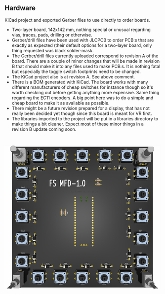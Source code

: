 ## Hardware

KiCad project and exported Gerber files to use directly to order boards.

* Two-layer board, 142x142 mm, nothing special or unusual regarding vias, traces, pads, drilling or otherwise.
* Gerber/drill files have been used with JLCPCB to order PCB:s that are exactly as expected (their default options for a two-layer board, only thing requested was black solder-mask.
* The Gerber/drill files currently uploaded correspond to revision A of the board. There are a couple of minor changes that will be made in revision B that should make it into any files used to make PCB:s. It is nothing fatal but especially the toggle switch footprints need to be changed.
* The KiCad project also is at revision A. See above comment.
* There is a BOM generated with KiCad. The board works with many different manufacturers of cheap switches for instance though so it's worth checking out before getting anything more expensive. Same thing regarding the EC11 encoders. A big point here was to do a simple and cheap board to make it as available as possible.
* There might be a future revision prepared for a display, that has not really been decided yet though since this board is meant for VR first.
* The libraries imported to the project will be put in a libraries directory to make things a bit cleaner. Expect most of these minor things in a revision B update coming soon.

<br>

![image](https://github.com/exyn/FS-MFD/blob/main/Misc/FS-MFD%201.0alpha%20CAD.png)
